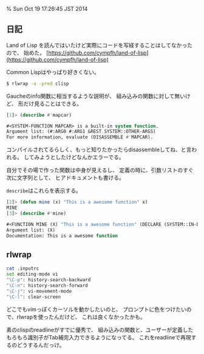 % Sun Oct 19 17:26:45 JST 2014

## 日記

Land of Lisp を読んではいたけど実際にコードを写経することはしてなかったので、
始めた。
[https://github.com/cympfh/land-of-lisp](https://github.com/cympfh/land-of-lisp)

Common Lispはやっぱり好きくない。

```bash
$ rlwrap -a -pred clisp
```

Gaucheのinfo関数に相当するような説明が、
組み込みの関数に対して無いけど、
形だけ見ることはできる。

```lisp
[1]> (describe #'mapcar)

#<SYSTEM-FUNCTION MAPCAR> is a built-in system function.
Argument list: (#:ARG0 #:ARG1 &REST SYSTEM::OTHER-ARGS)
For more information, evaluate (DISASSEMBLE #'MAPCAR).
```

コンパイルされてるらしく、もっと知りたかったらdisassembleしてね、と言われる。
してみようとしたけどなんかエラーでる。

自分でその場で作った関数は中身が見えるし、
定義の時に、引数リストのすぐ次に文字列として、
ヒアドキュメントも書ける。

`describe`はこれらを表示する。

```lisp
[2]> (defun mine (x) "This is a awesome function" x)
MINE
[3]> (describe #'mine)

#<FUNCTION MINE (X) "This is a awesome function" (DECLARE (SYSTEM::IN-DEFUN MINE)) (BLOCK MINE X)> is an interpreted function.
Argument list: (X)
Documentation: This is a awesome function
```

## rlwrap

```bash
cat .inputrc
set editing-mode vi
"\C-p": history-search-backward
"\C-n": history-search-forward
"\C-j": vi-movement-mode
"\C-l": clear-screen
```

どこでもvimっぽくカーソルを動かしたいのと、
プロンプトに色をつけたいので、rlwrapを使ったんだけど、
これは良くなかったかも。

素のclispのreadlineがすでに優秀で、
組み込みの関数と、ユーザーが定義したもろもろ識別子がTab補完入力できるようになってる。
これをreadlineで再現するのどうするんだっけ。

